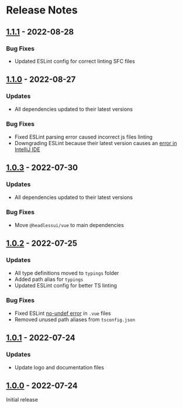 # Release Notes

[1.1.1]: https://github.com/digikid/vite-vue-project/releases/tag/1.1.1

## [1.1.1] - 2022-08-28

### Bug Fixes

- Updated ESLint config for correct linting SFC files

[1.1.0]: https://github.com/digikid/vite-vue-project/releases/tag/1.1.0

## [1.1.0] - 2022-08-27

### Updates

- All dependencies updated to their latest versions

### Bug Fixes

- Fixed ESLint parsing error caused incorrect js files linting
- Downgrading ESLint because their latest version causes an [error in IntelliJ IDE](https://youtrack.jetbrains.com/issue/WEB-57089/ESLint823-TypeError-thislibOptionsparse-is-not-a-function)

[1.0.3]: https://github.com/digikid/vite-vue-project/releases/tag/1.0.3

## [1.0.3] - 2022-07-30

### Updates

- All dependencies updated to their latest versions

### Bug Fixes

- Move `@headlessui/vue` to main dependencies

[1.0.2]: https://github.com/digikid/vite-vue-project/releases/tag/1.0.2

## [1.0.2] - 2022-07-25

### Updates

- All type definitions moved to `typings` folder
- Added path alias for `typings`
- Updated ESLint config for better TS linting

### Bug Fixes

- Fixed ESLint [no-undef error](https://github.com/typescript-eslint/typescript-eslint/blob/main/docs/linting/TROUBLESHOOTING.md#i-get-errors-from-the-no-undef-rule-about-global-variables-not-being-defined-even-though-there-are-no-typescript-errors) in `.vue` files
- Removed unused path aliases from `tsconfig.json`

[1.0.1]: https://github.com/digikid/vite-vue-project/releases/tag/1.0.1

## [1.0.1] - 2022-07-24

### Updates

- Update logo and documentation files

[1.0.0]: https://github.com/digikid/vite-vue-project/releases/tag/1.0.0

## [1.0.0] - 2022-07-24

Initial release
